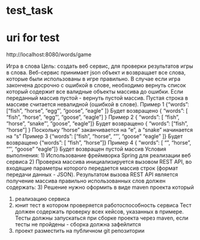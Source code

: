 # test_task

# uri for test
http://localhost:8080/words/game 

 Игра в слова
Цель: создать веб сервис, для проверки результатов игры в слова. Веб-сервис принимает json объект и возвращает все слова, которые были использованы в игре правильно.
В случае если игра закончена досрочно с ошибкой в слове, необходимо вернуть список который содержит все валидные объекты массива до ошибки. Если переданный массив пустой - вернуть пустой массив. Пустая строка в массиве считается невалидной (ошибкой в слове).
Пример 1
{“words”: [“fish”, “horse”, “egg”’, “goose”, “eagle” ]}
Будет возвращено {
“words”: [ “fish”, “horse”, “egg”’, “goose”, “eagle”] }
Пример 2
{ “words”: [ “fish”, “horse”, “snake”’, “goose”, “eagle”]}
Будет возвращено {
“words”: [“fish”, “horse”] }
Поскольку “horse” заканчивается на “e”, а “snake” начинается на “s”
Пример 3
{“words”: [“fish”, “horse”, “”’, “goose” “eagle” ]}
Будет возвращено {“words”: [ “fish”, “horse”]}
Пример 4
{ “words”: [ “”, “horse”, “”’, “goose” “eagle”]}
Будет возвращен пустой массив
Условия выполнения: 1) Использование фреймворка Spring для реализации веб сервиса
2) Проверка массива инициализируется вызовом REST API, во входящие параметры которого передается массив строк (формат передачи данных -
JSON). Результатом вызова REST API является получение массива правильно использованных слов
должен содержать:
3) Решение нужно оформить в виде maven проекта который
1. реализацию сервиса
2. юнит тест в котором проверяется работоспособность сервиса Тест должен содержать проверку всех кейсов, указанных в примере. Тесты должны запускаться при сборке проекта через maven, если тесты не пройдены - сборка должна зафейлится
3. проект разместить на публичном git репозитории
